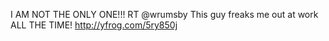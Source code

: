 <!--
id: 2054252101
link: http://kevinisom.info/post/2054252101/i-am-not-the-only-one-rt-wrumsby-this-guy
slug: i-am-not-the-only-one-rt-wrumsby-this-guy
date: Wed Dec 01 2010 14:25:02 GMT+1300 (NZDT)
raw: {"blog_name":"kevinisom","id":2054252101,"post_url":"http://kevinisom.info/post/2054252101/i-am-not-the-only-one-rt-wrumsby-this-guy","slug":"i-am-not-the-only-one-rt-wrumsby-this-guy","type":"text","date":"2010-12-01 01:25:02 GMT","timestamp":1291166702,"state":"published","format":"html","reblog_key":"FqyvQLyH","tags":[],"short_url":"http://tmblr.co/Zw68Yy1wSMP5","highlighted":[],"feed_item":"http://twitter.com/kev_nz/statuses/9724733822083073","from_feed_id":"650289","note_count":0,"title":null,"body":"<p>I AM NOT THE ONLY ONE!!! RT @wrumsby This guy freaks me out at work ALL THE TIME! <a href=\"http://yfrog.com/5ry850j\" target=\"_blank\">http://yfrog.com/5ry850j</a></p>"}
publish: 2010-12-01
tags: 
title: null
-->


I AM NOT THE ONLY ONE!!! RT @wrumsby This guy freaks me out at work ALL
THE TIME! <http://yfrog.com/5ry850j>


